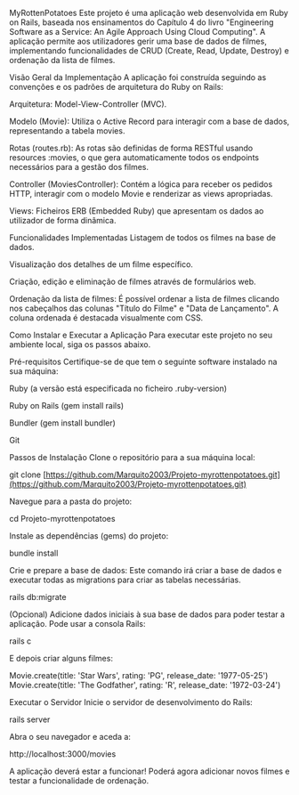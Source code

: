 MyRottenPotatoes
Este projeto é uma aplicação web desenvolvida em Ruby on Rails, baseada nos ensinamentos do Capítulo 4 do livro "Engineering Software as a Service: An Agile Approach Using Cloud Computing". A aplicação permite aos utilizadores gerir uma base de dados de filmes, implementando funcionalidades de CRUD (Create, Read, Update, Destroy) e ordenação da lista de filmes.

Visão Geral da Implementação
A aplicação foi construída seguindo as convenções e os padrões de arquitetura do Ruby on Rails:

Arquitetura: Model-View-Controller (MVC).

Modelo (Movie): Utiliza o Active Record para interagir com a base de dados, representando a tabela movies.

Rotas (routes.rb): As rotas são definidas de forma RESTful usando resources :movies, o que gera automaticamente todos os endpoints necessários para a gestão dos filmes.

Controller (MoviesController): Contém a lógica para receber os pedidos HTTP, interagir com o modelo Movie e renderizar as views apropriadas.

Views: Ficheiros ERB (Embedded Ruby) que apresentam os dados ao utilizador de forma dinâmica.

Funcionalidades Implementadas
Listagem de todos os filmes na base de dados.

Visualização dos detalhes de um filme específico.

Criação, edição e eliminação de filmes através de formulários web.

Ordenação da lista de filmes: É possível ordenar a lista de filmes clicando nos cabeçalhos das colunas "Título do Filme" e "Data de Lançamento". A coluna ordenada é destacada visualmente com CSS.

Como Instalar e Executar a Aplicação
Para executar este projeto no seu ambiente local, siga os passos abaixo.

Pré-requisitos
Certifique-se de que tem o seguinte software instalado na sua máquina:

Ruby (a versão está especificada no ficheiro .ruby-version)

Ruby on Rails (gem install rails)

Bundler (gem install bundler)

Git

Passos de Instalação
Clone o repositório para a sua máquina local:

git clone [https://github.com/Marquito2003/Projeto-myrottenpotatoes.git](https://github.com/Marquito2003/Projeto-myrottenpotatoes.git)

Navegue para a pasta do projeto:

cd Projeto-myrottenpotatoes

Instale as dependências (gems) do projeto:

bundle install

Crie e prepare a base de dados: Este comando irá criar a base de dados e executar todas as migrations para criar as tabelas necessárias.

rails db:migrate

(Opcional) Adicione dados iniciais à sua base de dados para poder testar a aplicação. Pode usar a consola Rails:

rails c

E depois criar alguns filmes:

Movie.create(title: 'Star Wars', rating: 'PG', release_date: '1977-05-25')
Movie.create(title: 'The Godfather', rating: 'R', release_date: '1972-03-24')

Executar o Servidor
Inicie o servidor de desenvolvimento do Rails:

rails server

Abra o seu navegador e aceda a:

http://localhost:3000/movies

A aplicação deverá estar a funcionar! Poderá agora adicionar novos filmes e testar a funcionalidade de ordenação.